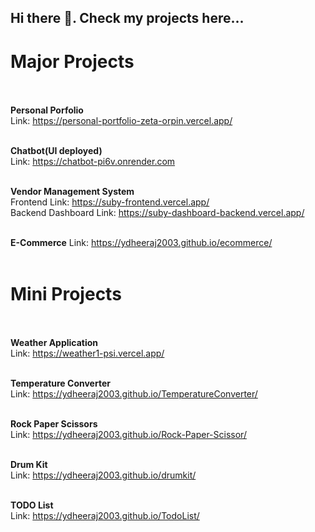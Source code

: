 ## Hi there 👋. Check my projects here...

# Major Projects<br><br>

**Personal Porfolio**<br>
Link: https://personal-portfolio-zeta-orpin.vercel.app/<br><br>

**Chatbot(UI deployed)**<br>
Link: https://chatbot-pi6v.onrender.com<br><br>

**Vendor Management System**<br> 
Frontend Link: https://suby-frontend.vercel.app/<br>
Backend Dashboard Link: https://suby-dashboard-backend.vercel.app/<br><br>

**E-Commerce**
Link: https://ydheeraj2003.github.io/ecommerce/<br><br>


# Mini Projects<br><br>

**Weather Application**<br>
Link: https://weather1-psi.vercel.app/<br><br>

**Temperature Converter**<br>
Link: https://ydheeraj2003.github.io/TemperatureConverter/<br><br>

**Rock Paper Scissors**<br>
Link: https://ydheeraj2003.github.io/Rock-Paper-Scissor/<br><br>

**Drum Kit**<br>
Link: https://ydheeraj2003.github.io/drumkit/<br><br>

**TODO List**<br>
Link: https://ydheeraj2003.github.io/TodoList/



<!--
**ydheeraj2003/ydheeraj2003** is a ✨ _special_ ✨ repository because its `README.md` (this file) appears on your GitHub profile.

Here are some ideas to get you started:

- 🔭 I’m currently working on ...
- 🌱 I’m currently learning ...
- 👯 I’m looking to collaborate on ...
- 🤔 I’m looking for help with ...
- 💬 Ask me about ...
- 📫 How to reach me: ...
- 😄 Pronouns: ...
- ⚡ Fun fact: ...
-->
